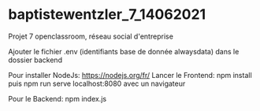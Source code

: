 # baptistewentzler_7_14062021
Projet 7 openclassroom, réseau social d'entreprise

Ajouter le fichier .env (identifiants base de donnée alwaysdata) dans le dossier backend

Pour installer NodeJs: https://nodejs.org/fr/
Lancer le Frontend: npm install puis npm run serve
localhost:8080 avec un navigateur

Pour le Backend: npm index.js
